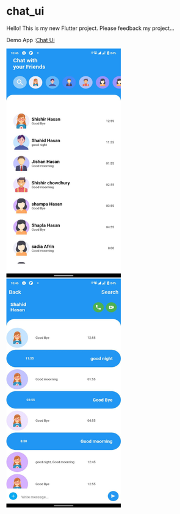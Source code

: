 # chat_ui

Hello!
This is my new Flutter project. Please feedback my project...

Demo App :<a href="https://drive.google.com/file/d/1buUXDIfuWQrY32mPOMLBU3GdlFlFAiUX/view?usp=share_link">Chat Ui</a> 
 
 
 <img src="https://github.com/Sadiaafrinnury/Screensort/blob/main/Chat%201.jpg" alt="" width="300" height="600">

  <img src="https://github.com/Sadiaafrinnury/Screensort/blob/main/Chat%202.jpg" alt="" width="300" height="600">
 
